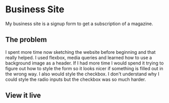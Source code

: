 # Business Site

My business site is a signup form to get a subscription of a magazine.

## The problem

I spent more time now sketching the website before beginning and that really helped. 
I used flexbox, media queries and learned how to use a background image as a header.
If I had more time I would spend it trying to figure out how to style the form so it looks nicer if something is filled out in the wrong way. 
I also would style the checkbox. I don't understand why I could style the radio inputs but the checkbox was so much harder.

## View it live

